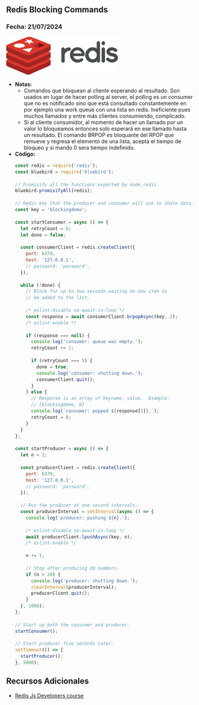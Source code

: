 ## Redis Blocking Commands 

### Fecha: 21/07/2024

<img src="images/redis.png" alt="Gráfico de Introducción" width="300">

- **Notas:**
  - Comandos que bloquean al cliente esperando al resultado. Son usados en lugar de hacer polling al server, el polling es un consumer que no es notificado sino que está consultado constantemente en por ejemplo una work queue con una lista en redis. Ineficiente pues muchos llamados y entre más clientes consumiendo, complicado.
  - Si al cliente consumidor, al momento de hacer un llamado por un valor lo bloqueamos entonces solo esperará en ese llamado hasta un resultado. El comando BRPOP es bloquante del RPOP que remueve y regresa el elemento de una lista, acepta el tiempo de bloqueo y si mando 0 sera tiempo indefinido.
- **Código:**
  ```javascript
  const redis = require('redis');
  const bluebird = require('bluebird');

  // Promisify all the functions exported by node_redis.
  bluebird.promisifyAll(redis);

  // Redis key that the producer and consumer will use to share data.
  const key = 'blockingdemo';

  const startConsumer = async () => {
    let retryCount = 0;
    let done = false;

    const consumerClient = redis.createClient({
      port: 6379,
      host: '127.0.0.1',
      // password: 'password',
    });

    while (!done) {
      // Block for up to two seconds waiting on new item to
      // be added to the list.

      /* eslint-disable no-await-in-loop */
      const response = await consumerClient.brpopAsync(key, 2);
      /* eslint-enable */

      if (response === null) {
        console.log('consumer: queue was empty.');
        retryCount += 1;

        if (retryCount === 5) {
          done = true;
          console.log('consumer: shutting down.');
          consumerClient.quit();
        }
      } else {
        // Response is an array of keyname, value.  Example:
        // [blockingdemo, 0]
        console.log(`consumer: popped ${response[1]}.`);
        retryCount = 0;
      }
    }
  };

  const startProducer = async () => {
    let n = 1;

    const producerClient = redis.createClient({
      port: 6379,
      host: '127.0.0.1',
      // password: 'password',
    });

    // Run the producer at one second intervals.
    const producerInterval = setInterval(async () => {
      console.log(`producer: pushing ${n}.`);

      /* eslint-disable no-await-in-loop */
      await producerClient.lpushAsync(key, n);
      /* eslint-enable */

      n += 1;

      // Stop after producing 20 numbers.
      if (n > 20) {
        console.log('producer: shutting down.');
        clearInterval(producerInterval);
        producerClient.quit();
      }
    }, 1000);
  };

  // Start up both the consumer and producer.
  startConsumer();

  // Start producer five seconds later.
  setTimeout(() => {
    startProducer();
  }, 5000);
  ```

## Recursos Adicionales
- [Redis Js Developers course](https://university.redis.com/courses/ru102js/)